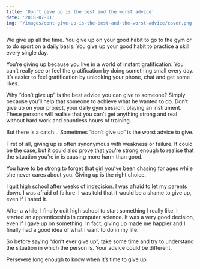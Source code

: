 ```yaml
---
title: 'Don’t give up is the best and the worst advice'
date: '2018-07-01'
img: '/images/dont-give-up-is-the-best-and-the-worst-advice/cover.png'
---
```


We give up all the time. You give up on your good habit to go to the gym or to do sport on a daily basis. You give up
your good habit to practice a skill every single day.

You’re giving up because you live in a world of instant gratification. You can’t really see or feel the gratification
by doing something small every day. It’s easier to feel gratification by unlocking your phone, chat and get some likes.

Why “don’t give up” is the best advice you can give to someone? Simply because you’ll help that someone to achieve what 
he wanted to do. Don’t give up on your project, your daily gym session, playing an instrument. These persons will 
realise that you can’t get anything strong and real without hard work and countless hours of training.

But there is a catch… Sometimes “don’t give up“ is the worst advice to give.

First of all, giving up is often synonymous with weakness or failure. It could be the case, but it could also prove that
you’re strong enough to realise that the situation you’re in is causing more harm than good.

You have to be strong to forget that girl you’ve been chasing for ages while she never cares about you. Giving up is the
right choice.

I quit high school after weeks of indecision. I was afraid to let my parents down. I was afraid of failure. I was told 
that it would be a shame to give up, even if I hated it.

After a while, I finally quit high school to start something I really like. I started an apprenticeship in computer
science. It was a very good decision, even if I gave up on something. In fact, giving up made me happier and I finally 
had a good idea of what I want to do in my life.

So before saying “don’t ever give up”, take some time and try to understand the situation in which the person is. Your
advice could be different.

Persevere long enough to know when it’s time to give up.

